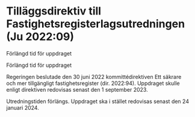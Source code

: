# Tilläggsdirektiv till Fastighetsregisterlagsutredningen (Ju 2022:09)

Förlängd tid för uppdraget

Förlängd tid för uppdraget

Regeringen beslutade den 30 juni 2022 kommitté­direktiven Ett säkrare och mer tillgängligt fastighets­register (dir. 2022:94). Uppdraget skulle enligt direktiven redovisas senast den 1 september 2023.

Utredningstiden förlängs. Uppdraget ska i stället redo­visas senast den 24 januari 2024.
